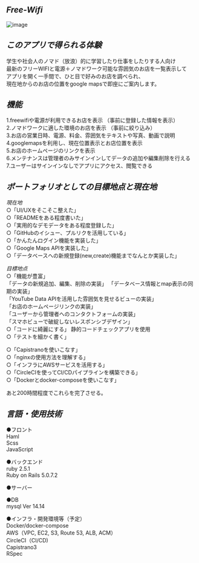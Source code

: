 *Free-Wifi*
-----------

![image](https://user-images.githubusercontent.com/60636597/75624327-b7165d00-5bf6-11ea-9b4c-c7550ad40c12.png)


*このアプリで得られる体験*
--------------------
学生や社会人のノマド（放浪）的に学習したり仕事をしたりする人向け  
最新のフリーWIFIと電源＋ノマドワーク可能な雰囲気のお店を一覧表示して  
アプリを開く一手間で、ひと目で好みのお店を調べられ、  
現在地からのお店の位置をgoogle mapsで即座にご案内します。  

*機能*
------
1.freewifiや電源が利用できるお店を表示 （事前に登録した情報を表示）  
2.ノマドワークに適した環境のお店を表示 （事前に絞り込み）  
3.お店の営業日時、電源、料金、雰囲気をテキストや写真、動画で説明  
4.googlemapsを利用し、現在位置表示とお店位置を表示  
5.お店のホームページのリンクを表示  
6.メンテナンスは管理者のみサインインしてデータの追加や編集削除を行える  
7.ユーザーはサインインなしでアプリにアクセス、閲覧できる


*ポートフォリオとしての目標地点と現在地*
------------------------------
*現在地*  
○「UI/UXをそこそこ整えた」  
○「READMEをある程度書いた」  
○「実用的なデモデータをある程度登録した」  
○「GitHubのイシュー、プルリクを活用している」  
○「かんたんログイン機能を実装した」  
○「Google Maps APIを実装した」  
○「データベースへの新規登録(new,create)機能までなんとか実装した」  

*目標地点*  
○「機能が豊富」  
  「データの新規追加、編集、削除の実装」
  「データベース情報とmap表示の同期の実装」  
  「YouTube Data APIを活用した雰囲気を見せるビューの実装」  
  「お店のホームページリンクの実装」  
  「ユーザーから管理者へのコンタクトフォームの実装」  
  「スマホビューで破綻しないレスポンシブデザイン」  
○「コードに綺麗にする」 静的コードチェックアプリを使用  
○「テストを細かく書く」  

○「Capistranoを使いこなす」  
○「nginxの使用方法を理解する」  
○「インフラにAWSサービスを活用する」  
○「CircleCIを使ってCI/CDパイプラインを構築できる」  
○「Dockerとdocker-composeを使いこなす」  

あと200時間程度でこれらを完了させる。


*言語・使用技術*
------------------
●フロント  
Haml  
Scss  
JavaScript  
  
●バックエンド  
ruby 2.5.1  
Ruby on Rails 5.0.7.2  
  
●サーバー  
  
●DB  
mysql  Ver 14.14  
  
●インフラ・開発環境等（予定）  
Docker/docker-compose  
AWS（VPC, EC2, S3, Route 53, ALB, ACM）  
CircleCI（CI/CD)  
Capistrano3  
RSpec  
